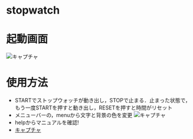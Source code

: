 # stopwatch
# 起動画面
![キャプチャ](https://github.com/mikita930/stopwatch/assets/134924913/cd72c8f2-7e37-42f3-a65c-813bcb53834c)
# 使用方法
* STARTでストップウォッチが動き出し，STOPで止まる．止まった状態で，もう一度STARTを押すと動き出し，RESETを押すと時間がリセット
* メニューバーの，menuから文字と背景の色を変更
![キャプチャ](https://github.com/mikita930/stopwatch/assets/134924913/c1a66762-1c81-4dd7-997b-863a83009efb)
* helpからマニュアルを確認!
* [キャプチャ](https://github.com/mikita930/stopwatch/assets/134924913/0385b141-4e22-47e2-b33d-5d8355fbc4d9)
